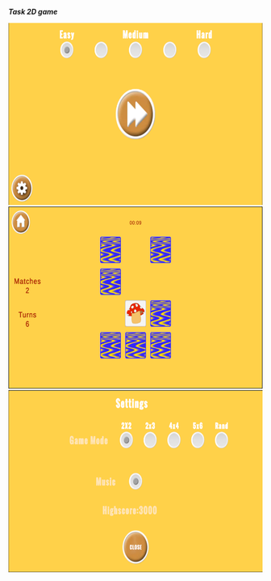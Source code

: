 ***Task  2D game***


<!-- <img src="icon.jpg" width="324" height="324"> -->

<!-- <p align="center"> -->
  <img src="Images/sc_menu.png" width="640" height="360" >
  <img src="Images/sc_game.png" width="640" height="360" >
  <img src="Images/sc_settings.png" width="640" height="360" >
<!-- </p> -->
